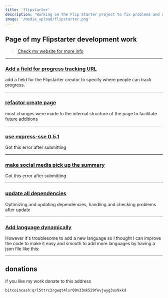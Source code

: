 ```yaml
---
title: 'flipstarter'
description: 'Working on the Flip Starter project to fix problems and add new features'
image: '/media_upload/flipstarter.png'
---
```


## Page of my Flipstarter development work

> [Check my website for more info](https://salemkode.com)
---

### [Add a field for progress tracking URL](https://gitlab.com/flipstarter/backend/-/merge_requests/56)

add a field for the Flipstarter creator to specify where people can track progress.

---
### [refactor create page](https://gitlab.com/flipstarter/backend/-/merge_requests/53)

most changes were made to the internal structure of the page to facilitate future additions

---

### [use express-sse 0.5.1](https://gitlab.com/flipstarter/backend/-/merge_requests/55)

Got this error after submitting

---

### [make social media pick up the summary](https://gitlab.com/flipstarter/backend/-/merge_requests/51)

Got this error after submitting

---

### [update all dependencies](https://gitlab.com/flipstarter/backend/-/merge_requests/50)

Optimizing and updating dependencies, handling and checking problems after update

---

### [Add language dynamically](https://gitlab.com/flipstarter/backend/-/merge_requests/48)

However it's troublesome to add a new language so I thought I can improve the code to make it easy and smooth to add more languages by having a json file like this:

---

## donations

if you like my work donate to this address

    bitcoincash:qrl5ttrc2rgwqt4lsr09n33mk529fevjwyg3us9xkd
